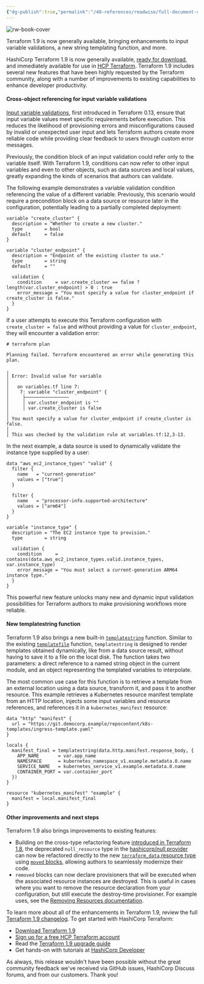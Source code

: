 ```yaml
---
{"dg-publish":true,"permalink":"/40-references/readwise/full-document-contents/terraform-1-9-enhances-input-variable-validations/","tags":["rw/articles"]}
---
```


![rw-book-cover](https://www.datocms-assets.com/2885/1714171194-blog-library-product-terraform-black.jpg?w=1200&h=630&fit=crop&auto=format)

Terraform 1.9 is now generally available, bringing enhancements to input variable validations, a new string templating function, and more.

HashiCorp Terraform 1.9 is now generally available, [ready for download](https://developer.hashicorp.com/terraform/downloads), and immediately available for use in [HCP Terraform](https://www.hashicorp.com/products/terraform). Terraform 1.9 includes several new features that have been highly requested by the Terraform community, along with a number of improvements to existing capabilities to enhance developer productivity.

#### Cross-object referencing for input variable validations

[Input variable validations](https://developer.hashicorp.com/terraform/language/expressions/custom-conditions#input-variable-validation), first introduced in Terraform 0.13, ensure that input variable values meet specific requirements before execution. This reduces the likelihood of provisioning errors and misconfigurations caused by invalid or unexpected user input and lets Terraform authors create more reliable code while providing clear feedback to users through custom error messages.

Previously, the condition block of an input validation could refer only to the variable itself. With Terraform 1.9, conditions can now refer to other input variables and even to other objects, such as data sources and local values, greatly expanding the kinds of scenarios that authors can validate.

The following example demonstrates a variable validation condition referencing the value of a different variable. Previously, this scenario would require a precondition block on a data source or resource later in the configuration, potentially leading to a partially completed deployment:

```
variable "create_cluster" {
  description = "Whether to create a new cluster."
  type        = bool
  default     = false
}

variable "cluster_endpoint" {
  description = "Endpoint of the existing cluster to use."
  type        = string
  default     = ""

  validation {
    condition     = var.create_cluster == false ? length(var.cluster_endpoint) > 0 : true
    error_message = "You must specify a value for cluster_endpoint if create_cluster is false."
  }
}

```

If a user attempts to execute this Terraform configuration with `create_cluster = false` and without providing a value for `cluster_endpoint`, they will encounter a validation error:

```
# terraform plan

Planning failed. Terraform encountered an error while generating this plan.

╷
│ Error: Invalid value for variable
│
│   on variables.tf line 7:
│    7: variable "cluster_endpoint" {
│     ├────────────────
│     │ var.cluster_endpoint is ""
│     │ var.create_cluster is false
│
│ You must specify a value for cluster_endpoint if create_cluster is false.
│
│ This was checked by the validation rule at variables.tf:12,3-13.

```

In the next example, a data source is used to dynamically validate the instance type supplied by a user:

```
data "aws_ec2_instance_types" "valid" {
  filter {
    name   = "current-generation"
    values = ["true"]
  }

  filter {
    name   = "processor-info.supported-architecture"
    values = ["arm64"]
  }
}

variable "instance_type" {
  description = "The EC2 instance type to provision."
  type        = string

  validation {
    condition     = contains(data.aws_ec2_instance_types.valid.instance_types, var.instance_type)
    error_message = "You must select a current-generation ARM64 instance type."
  }
}

```

This powerful new feature unlocks many new and dynamic input validation possibilities for Terraform authors to make provisioning workflows more reliable.

#### New templatestring function

Terraform 1.9 also brings a new built-in [`templatestring`](https://developer.hashicorp.com/terraform/language/functions/templatestring) function. Similar to the existing [`templatefile`](https://developer.hashicorp.com/terraform/language/functions/templatefile) function, `templatestring` is designed to render templates obtained dynamically, like from a data source result, without having to save it to a file on the local disk. The function takes two parameters: a direct reference to a named string object in the current module, and an object representing the templated variables to interpolate.

The most common use case for this function is to retrieve a template from an external location using a data source, transform it, and pass it to another resource. This example retrieves a Kubernetes resource manifest template from an HTTP location, injects some input variables and resource references, and references it in a `kubernetes_manifest` resource:

```
data "http" "manifest" {
  url = "https://git.democorp.example/repocontent/k8s-templates/ingress-template.yaml"
}

locals {
  manifest_final = templatestring(data.http.manifest.response_body, {
    APP_NAME       = var.app_name
    NAMESPACE      = kubernetes_namespace_v1.example.metadata.0.name
    SERVICE_NAME   = kubernetes_service_v1.example.metadata.0.name
    CONTAINER_PORT = var.container_port
  })
}

resource "kubernetes_manifest" "example" {
  manifest = local.manifest_final
}

```

#### Other improvements and next steps

Terraform 1.9 also brings improvements to existing features:

* Building on the cross-type refactoring feature [introduced in Terraform 1.8](https://www.hashicorp.com/blog/terraform-1-8-improves-extensibility-with-provider-defined-functions#refactor-across-resource-types), the deprecated `null_resource` type in the [hashicorp/null provider](https://registry.terraform.io/providers/hashicorp/null/latest) can now be refactored directly to the new [`terraform_data` resource type](https://developer.hashicorp.com/terraform/language/resources/terraform-data) using [`moved` blocks](https://developer.hashicorp.com/terraform/language/moved), allowing authors to seamlessly modernize their code.
* `removed` blocks can now declare provisioners that will be executed when the associated resource instances are destroyed. This is useful in cases where you want to remove the resource declaration from your configuration, but still execute the destroy-time provisioner. For example uses, see the [Removing Resources documentation](https://developer.hashicorp.com/terraform/language/resources/syntax#removing-resources).

To learn more about all of the enhancements in Terraform 1.9, review the full [Terraform 1.9 changelog](https://github.com/hashicorp/terraform/releases/tag/v1.9.0). To get started with HashiCorp Terraform:

* [Download Terraform 1.9](https://developer.hashicorp.com/terraform/downloads)
* [Sign up for a free HCP Terraform account](https://app.terraform.io/public/signup/account)
* Read the [Terraform 1.9 upgrade guide](https://developer.hashicorp.com/terraform/language/v1.9.x/upgrade-guides)
* Get hands-on with tutorials at [HashiCorp Developer](https://developer.hashicorp.com/terraform/tutorials)

As always, this release wouldn't have been possible without the great community feedback we've received via GitHub issues, HashiCorp Discuss forums, and from our customers. Thank you!
